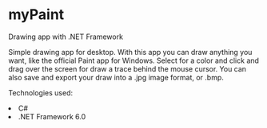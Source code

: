 # myPaint
Drawing app with .NET Framework


Simple drawing app for desktop. With this app you can draw anything you want, like the official Paint app for Windows. Select for a color and click and drag over the screen for draw a trace behind the mouse cursor. You can also save and export your draw into a .jpg image format, or .bmp.

Technologies used:

<li>C#</li>
<li>.NET Framework 6.0</li>
